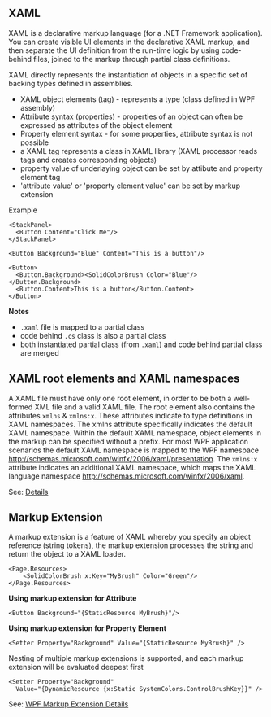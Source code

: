## XAML
XAML is a declarative markup language (for a .NET Framework application). 
You can create visible UI elements in the declarative XAML markup, and then separate the UI definition from the run-time logic by using code-behind files, joined to the markup through partial class definitions. 

XAML directly represents the instantiation of objects in a specific set of backing types defined in assemblies.

* XAML object elements (tag) - represents a type (class defined in WPF assembly)
* Attribute syntax (properties) - properties of an object can often be expressed as attributes of the object element
* Property element syntax - for some properties, attribute syntax is not possible
* a XAML tag represents a class in XAML library (XAML processor reads tags and creates corresponding objects)
* property value of underlaying object can be set by attibute and property element tag
* 'attribute value' or 'property element value' can be set by markup extension

Example
```
<StackPanel>
  <Button Content="Click Me"/>
</StackPanel>

<Button Background="Blue" Content="This is a button"/>

<Button>
  <Button.Background><SolidColorBrush Color="Blue"/></Button.Background>
  <Button.Content>This is a button</Button.Content>
</Button>
```

**Notes**
* `.xaml` file is mapped to a partial class
* code behind `.cs` class is also a partial class
* both instantiated partial class (from `.xaml`) and code behind partial class are merged

## XAML root elements and XAML namespaces
A XAML file must have only one root element, in order to be both a well-formed XML file and a valid XAML file.
The root element also contains the attributes `xmlns` & `xmlns:x`. These attributes indicate to type definitions in XAML namespaces.
The xmlns attribute specifically indicates the default XAML namespace. Within the default XAML namespace, object elements in the markup can be specified without a prefix. For most WPF application scenarios the default XAML namespace is mapped to the WPF namespace http://schemas.microsoft.com/winfx/2006/xaml/presentation. The `xmlns:x` attribute indicates an additional XAML namespace, which maps the XAML language namespace http://schemas.microsoft.com/winfx/2006/xaml.

See: [Details](https://docs.microsoft.com/en-us/dotnet/framework/wpf/advanced/xaml-overview-wpf#xaml-root-elements-and-xaml-namespaces)

## Markup Extension
A markup extension is a feature of XAML whereby you specify an object reference (string tokens), the markup extension processes the string and return the object to a XAML loader.
```
<Page.Resources>
    <SolidColorBrush x:Key="MyBrush" Color="Green"/>
</Page.Resources>
```

**Using markup extension for Attribute**
```
<Button Background="{StaticResource MyBrush}"/>
```

**Using markup extension for Property Element**
```
<Setter Property="Background" Value="{StaticResource MyBrush}" /> 
```

Nesting of multiple markup extensions is supported, and each markup extension will be evaluated deepest first
```
<Setter Property="Background"  
  Value="{DynamicResource {x:Static SystemColors.ControlBrushKey}}" /> 
```
See: [WPF Markup Extension Details](https://docs.microsoft.com/en-us/dotnet/framework/wpf/advanced/markup-extensions-and-wpf-xaml)
